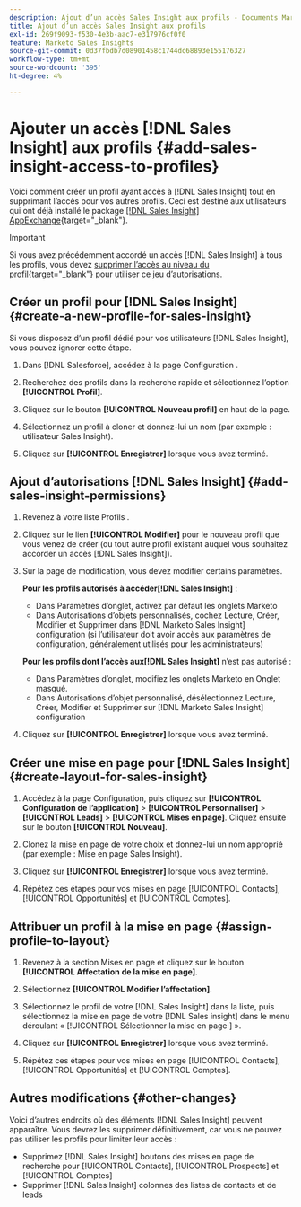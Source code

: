 ```yaml
---
description: Ajout d’un accès Sales Insight aux profils - Documents Marketo - Documentation du produit
title: Ajout d’un accès Sales Insight aux profils
exl-id: 269f9093-f530-4e3b-aac7-e317976cf0f0
feature: Marketo Sales Insights
source-git-commit: 0d37fbdb7d08901458c1744dc68893e155176327
workflow-type: tm+mt
source-wordcount: '395'
ht-degree: 4%

---
```


# Ajouter un accès [!DNL Sales Insight] aux profils {#add-sales-insight-access-to-profiles}

Voici comment créer un profil ayant accès à [!DNL Sales Insight] tout en supprimant l’accès pour vos autres profils. Ceci est destiné aux utilisateurs qui ont déjà installé le package [[!DNL Sales Insight] AppExchange](/help/marketo/product-docs/marketo-sales-insight/msi-for-salesforce/installation/install-marketo-sales-insight-package-in-salesforce-appexchange.md){target="_blank"}.

>[!IMPORTANT]
>
>Si vous avez précédemment accordé un accès [!DNL Sales Insight] à tous les profils, vous devez [supprimer l’accès au niveau du profil](/help/marketo/product-docs/marketo-sales-insight/msi-for-salesforce/configuration/remove-sales-insight-access.md){target="_blank"} pour utiliser ce jeu d’autorisations.

## Créer un profil pour [!DNL Sales Insight] {#create-a-new-profile-for-sales-insight}

Si vous disposez d’un profil dédié pour vos utilisateurs [!DNL Sales Insight], vous pouvez ignorer cette étape.

1. Dans [!DNL Salesforce], accédez à la page Configuration .

1. Recherchez des profils dans la recherche rapide et sélectionnez l’option **[!UICONTROL Profil]**.

1. Cliquez sur le bouton **[!UICONTROL Nouveau profil]** en haut de la page.

1. Sélectionnez un profil à cloner et donnez-lui un nom (par exemple : utilisateur Sales Insight).

1. Cliquez sur **[!UICONTROL Enregistrer]** lorsque vous avez terminé.

## Ajout d’autorisations [!DNL Sales Insight] {#add-sales-insight-permissions}

1. Revenez à votre liste Profils .

1. Cliquez sur le lien **[!UICONTROL Modifier]** pour le nouveau profil que vous venez de créer (ou tout autre profil existant auquel vous souhaitez accorder un accès [!DNL Sales Insight]).

1. Sur la page de modification, vous devez modifier certains paramètres.

   **Pour les profils autorisés à accéder[!DNL Sales Insight]** :

   * Dans Paramètres d’onglet, activez par défaut les onglets Marketo
   * Dans Autorisations d’objets personnalisés, cochez Lecture, Créer, Modifier et Supprimer dans [!DNL Marketo Sales Insight] configuration (si l’utilisateur doit avoir accès aux paramètres de configuration, généralement utilisés pour les administrateurs)

   **Pour les profils dont l’accès aux[!DNL Sales Insight]** n’est pas autorisé :

   * Dans Paramètres d’onglet, modifiez les onglets Marketo en Onglet masqué.
   * Dans Autorisations d’objet personnalisé, désélectionnez Lecture, Créer, Modifier et Supprimer sur [!DNL Marketo Sales Insight] configuration

1. Cliquez sur **[!UICONTROL Enregistrer]** lorsque vous avez terminé.

## Créer une mise en page pour [!DNL Sales Insight] {#create-layout-for-sales-insight}

1. Accédez à la page Configuration, puis cliquez sur **[!UICONTROL Configuration de l’application]** > **[!UICONTROL Personnaliser]** > **[!UICONTROL Leads]** > **[!UICONTROL Mises en page]**. Cliquez ensuite sur le bouton **[!UICONTROL Nouveau]**.

1. Clonez la mise en page de votre choix et donnez-lui un nom approprié (par exemple : Mise en page Sales Insight).

1. Cliquez sur **[!UICONTROL Enregistrer]** lorsque vous avez terminé.

1. Répétez ces étapes pour vos mises en page [!UICONTROL Contacts], [!UICONTROL Opportunités] et [!UICONTROL Comptes].

## Attribuer un profil à la mise en page {#assign-profile-to-layout}

1. Revenez à la section Mises en page et cliquez sur le bouton **[!UICONTROL Affectation de la mise en page]**.

1. Sélectionnez **[!UICONTROL Modifier l’affectation]**.

1. Sélectionnez le profil de votre [!DNL Sales Insight] dans la liste, puis sélectionnez la mise en page de votre [!DNL Sales insight] dans le menu déroulant « [!UICONTROL  Sélectionner la mise en page ] ».

1. Cliquez sur **[!UICONTROL Enregistrer]** lorsque vous avez terminé.

1. Répétez ces étapes pour vos mises en page [!UICONTROL Contacts], [!UICONTROL Opportunités] et [!UICONTROL Comptes].

## Autres modifications {#other-changes}

Voici d’autres endroits où des éléments [!DNL Sales Insight] peuvent apparaître. Vous devrez les supprimer définitivement, car vous ne pouvez pas utiliser les profils pour limiter leur accès :

* Supprimez [!DNL Sales Insight] boutons des mises en page de recherche pour [!UICONTROL Contacts], [!UICONTROL Prospects] et [!UICONTROL Comptes]
* Supprimer [!DNL Sales Insight] colonnes des listes de contacts et de leads
